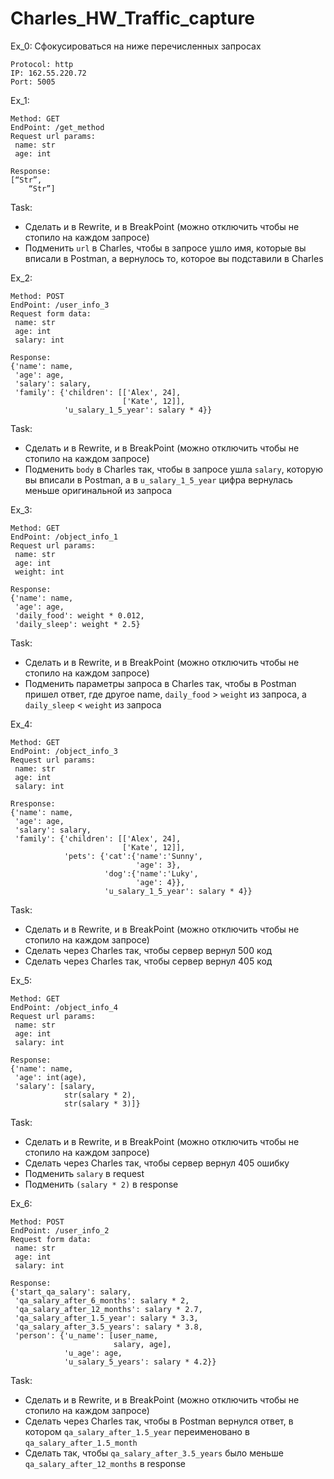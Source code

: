 # Charles_HW_Traffic_capture

Ex_0: Сфокусироваться на ниже перечисленных запросах

```
Protocol: http
IP: 162.55.220.72
Port: 5005
```

Ex_1: 
```
Method: GET
EndPoint: /get_method
Request url params: 
 name: str
 age: int
```
```
Response: 
[“Str”,
    “Str”]
```

Task:  
- Сделать и в Rewrite, и в BreakPoint (можно отключить чтобы не стопило на каждом запросе)  
- Подменить `url` в Charles, чтобы в запросе ушло имя, которые вы вписали в Postman, а вернулось то, которое вы подставили в Charles

Ex_2:
```
Method: POST
EndPoint: /user_info_3
Request form data: 
 name: str
 age: int
 salary: int
```
```
Response: 
{'name': name,
 'age': age,
 'salary': salary,
 'family': {'children': [['Alex', 24], 
                         ['Kate', 12]],
            'u_salary_1_5_year': salary * 4}}
```
Task:
- Сделать и в Rewrite, и в BreakPoint (можно отключить чтобы не стопило на каждом запросе)
- Подменить `body` в Charles так, чтобы в запросе ушла `salary`, которую вы вписали в Postman, а в `u_salary_1_5_year` цифра вернулась меньше оригинальной из запроса

Ex_3:
```
Method: GET
EndPoint: /object_info_1
Request url params: 
 name: str
 age: int
 weight: int
```
```
Response: 
{'name': name,
 'age': age,
 'daily_food': weight * 0.012,
 'daily_sleep': weight * 2.5}
```
Task:
- Сделать и в Rewrite, и в BreakPoint (можно отключить чтобы не стопило на каждом запросе)
- Подменить параметры запроса в Charles так, чтобы в Postman пришел ответ, где другое name, `daily_food` > `weight` из запроса, а `daily_sleep` < `weight` из запроса

Ex_4:
```
Method: GET
EndPoint: /object_info_3
Request url params: 
 name: str
 age: int
 salary: int
```
```
Rresponse: 
{'name': name,
 'age': age,
 'salary': salary,
 'family': {'children': [['Alex', 24], 
                         ['Kate', 12]],
            'pets': {'cat':{'name':'Sunny',
                            'age': 3},
                     'dog':{'name':'Luky',
                            'age': 4}},
                     'u_salary_1_5_year': salary * 4}}
```
Task:
- Сделать и в Rewrite, и в BreakPoint (можно отключить чтобы не стопило на каждом запросе)
- Сделать через Charles так, чтобы сервер вернул 500 код
- Сделать через Charles так, чтобы сервер вернул 405 код

Ex_5:
```
Method: GET
EndPoint: /object_info_4
Request url params: 
 name: str
 age: int
 salary: int
```
```
Response: 
{'name': name,
 'age': int(age),
 'salary': [salary, 
            str(salary * 2), 
            str(salary * 3)]}
```
Task:
- Сделать и в Rewrite, и в BreakPoint (можно отключить чтобы не стопило на каждом запросе)
- Сделать через Charles так, чтобы сервер вернул 405 ошибку
- Подменить `salary` в request
- Подменить `(salary * 2)` в response

Ex_6:
```
Method: POST
EndPoint: /user_info_2
Request form data: 
 name: str
 age: int
 salary: int
```
```
Response: 
{'start_qa_salary': salary,
 'qa_salary_after_6_months': salary * 2,
 'qa_salary_after_12_months': salary * 2.7,
 'qa_salary_after_1.5_year': salary * 3.3,
 'qa_salary_after_3.5_years': salary * 3.8,
 'person': {'u_name': [user_name, 
                       salary, age],
            'u_age': age,
            'u_salary_5_years': salary * 4.2}}
 ```
Task:
- Сделать и в Rewrite, и в BreakPoint (можно отключить чтобы не стопило на каждом запросе)
- Сделать через Charles так, чтобы в Postman вернулся ответ, в котором `qa_salary_after_1.5_year` переименовано в `qa_salary_after_1.5_month`
- Сделать так, чтобы `qa_salary_after_3.5_years` было меньше `qa_salary_after_12_months` в response
